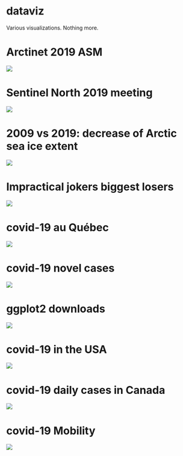 
# dataviz

Various visualizations. Nothing more.

# Arctinet 2019 ASM

![](graphs/arctinet_2019_gender.png)

# Sentinel North 2019 meeting

![](graphs/sentinel_north_2019_gender.png)

# 2009 vs 2019: decrease of Arctic sea ice extent

![](graphs/2009_vs_2019_sea_ice_extent.png)

# Impractical jokers biggest losers

![](graphs/impratical_jokers.png)

# covid-19 au Québec

![](graphs/covid19_map_quebec.png)

# covid-19 novel cases

![](graphs/covid19_cumulative_curves.png)

# ggplot2 downloads

![](graphs/ggplot2_cran_download.png)

# covid-19 in the USA

![](graphs/covid19_states.png)

# covid-19 daily cases in Canada

![](graphs/covid19_daily_cases_canada.png)

# covid-19 Mobility

![](graphs/covid19_google_mobility_report.png)
